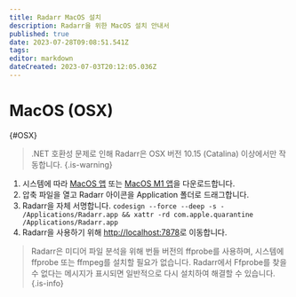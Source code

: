 ```yaml
---
title: Radarr MacOS 설치
description: Radarr을 위한 MacOS 설치 안내서
published: true
date: 2023-07-28T09:08:51.541Z
tags: 
editor: markdown
dateCreated: 2023-07-03T20:12:05.036Z
---
```


# MacOS (OSX)

{#OSX}

> .NET 호환성 문제로 인해 Radarr은 OSX 버전 10.15 (Catalina) 이상에서만 작동합니다.
{.is-warning}

1. 시스템에 따라 [MacOS 앱](https://radarr.servarr.com/v1/update/master/updatefile?os=osx&runtime=netcore&arch=x64&installer=true) 또는 [MacOS M1 앱](https://radarr.servarr.com/v1/update/master/updatefile?os=osx&runtime=netcore&arch=arm64&installer=true)을 다운로드합니다.
1. 압축 파일을 열고 Radarr 아이콘을 Application 폴더로 드래그합니다.
1. Radarr을 자체 서명합니다. `codesign --force --deep -s - /Applications/Radarr.app && xattr -rd com.apple.quarantine /Applications/Radarr.app`
1. Radarr을 사용하기 위해 <http://localhost:7878>로 이동합니다.

> Radarr은 미디어 파일 분석을 위해 번들 버전의 ffprobe를 사용하며, 시스템에 ffprobe 또는 ffmpeg를 설치할 필요가 없습니다. Radarr에서 Ffprobe를 찾을 수 없다는 메시지가 표시되면 일반적으로 다시 설치하여 해결할 수 있습니다.
{.is-info}